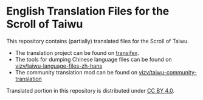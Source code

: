 # English Translation Files for the Scroll of Taiwu

This repository contains (partially) translated files for the Scroll of Taiwu.

* The translation project can be found on [transifex](https://www.transifex.com/taiwu-community-translation/the-scroll-of-taiwu/).
* The tools for dumping Chinese language files can be found on [vizv/taiwu-language-files-zh-hans](https://github.com/vizv/taiwu-language-files-zh-hans)
* The community translation mod can be found on [vizv/taiwu-community-translation](https://github.com/vizv/taiwu-community-translation)

Translated portion in this repository is distributed under [CC BY 4.0](https://creativecommons.org/licenses/by/4.0/).
